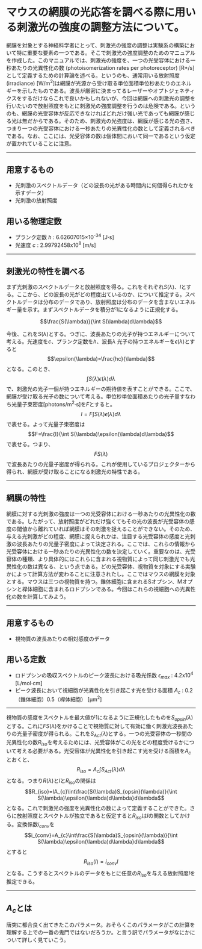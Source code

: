 # マウスの網膜の光応答を調べる際に用いる刺激光の強度の調整方法について。

網膜を対象とする神経科学者にとって、刺激光の強度の調整は実験系の構築において特に重要な要素の一つである。そこで刺激光の強度調整のためのマニュアルを作成した。このマニュアルでは、刺激光の強度を、一つの光受容体における一秒あたりの光異性化の数
(photoisomerization rates per photoreceptor) [R*/s]として定義するための計算論を述べる。というのも、通常用いる放射照度 (irradiance) [W/m<sup>2</sup>]は網膜が光源から受け取る単位面積単位秒あたりのエネルギーを示したものである。波長が厳密に決まってるレーザーやオプトジェネティクスをするだけならこれで良いかもしれないが、今回は網膜への刺激光の調整を行いたいので放射照度をもとに刺激光の強度調整を行うのは危険である。というのも、網膜の光受容体が反応できなければどれだけ強い光であっても網膜が感じる光は無だからである。そのため、刺激光の光強度は、網膜が感じる光の強さ、つまり一つの光受容体における一秒あたりの光異性化の数として定義されるべきである。なお、ここには、光受容体の数は個体間において同一であるという仮定が置かれていることに注意。

---
## 用意するもの
- 光刺激のスペクトルデータ（どの波長の光がある時間内に何個得られたかを示すデータ）
- 光刺激の放射照度 

## 用いる物理定数
- プランク定数 $h$ : 6.62607015×10<sup>-34</sup> [J⋅s]
- 光速度 $c$ : 2.99792458x10<sup>8</sup> [m/s]

---
## 刺激光の特性を調べる

まず光刺激のスペクトルデータと放射照度を得る。これをそれぞれ$S(\lambda)$、$I$とする。ここから、どの波長の光がどの程度出ているのか、について推定する。スペクトルデータは分布のデータであり、放射照度は分布のデータを含まないエネルギー量を示す。まずスペクトルデータを積分が1になるように正規化する。

$$\frac{S(\lambda)}{\int S(\lambda)d\lambda}$$

今後、これを$S(\lambda)$とする。つぎに、波長あたりの光子が持つエネルギーについて考える。光速度を$c$、プランク定数を$h$、波長$\lambda$ 光子の持つエネルギーを$\epsilon(\lambda)$とすると$$\epsilon(\lambda)=\frac{hc}{\lambda}$$となる。このとき、$$\int S(\lambda)\epsilon(\lambda)d\lambda$$で、刺激光の光子一個が持つエネルギーの期待値を表すことができる。ここで、網膜が受け取る光子の数について考える。単位秒単位面積あたりの光子量すなわち光量子束密度[photons/m<sup>2</sup>⋅s]を$F$とすると。$$I=F\int S(\lambda)\epsilon(\lambda)d\lambda$$で表せる。よって光量子束密度は$$F=\frac{I}{\int S(\lambda)\epsilon(\lambda)d\lambda}$$で表せる。つまり、$$FS(\lambda)$$で波長あたりの光量子密度が得られる。これが使用しているプロジェクターから得られ、網膜が受け取ることになる刺激光の特性である。

---
## 網膜の特性

網膜に対する光刺激の強度は一つの光受容体における一秒あたりの光異性化の数である。したがって、放射照度がどれだけ強くてもその光の波長が光受容体の感度の閾値から離れていれば網膜はその刺激を捉えることができない。そのため、与える光刺激がどの程度、網膜に捉えられかは、注目する光受容体の感度と光刺激の波長あたりの光量子密度によって決定される。ここでは、これらの情報から光受容体における一秒あたりの光異性化の数を決定していく。重要なのは、光受容体の種類、より具体的にはこれらに含まれる視物質によって同じ刺激光でも光異性化の数は異なる、という点である。どの光受容体、視物質を対象にする実験かによって計算方法が変わることに注意されたし。ここではマウスの網膜を対象とする。マウスは三つの視物質を持つ。錐体細胞に含まれるSオプシン、Mオプシンと桿体細胞に含まれるロドプシンである。今回はこれらの視細胞への光異性化の数を計算してみよう。

---
## 用意するもの

- 視物質の波長あたりの相対感度のデータ

## 用いる定数
-  ロドプシンの吸収スペクトルのピーク波長における吸光係数 $\epsilon_{max}$ : 4.2x10<sup>4</sup> [L/mol⋅cm]
- ピーク波長において視細胞が光異性化を引き起こす光を受ける面積 $A_{c}$ : 0.2（錐体細胞）0.5（桿体細胞） [μm<sup>2</sup>]

---

視物質の感度をスペクトルを最大値が1になるように正規化したものを$S_{opsin}(\lambda)$とする。これに$FS(\lambda)$をかけることで視物質に対して有効に働く刺激光波長あたりの光量子密度が得られる。これを$S_{Act}(\lambda)$とする。一つの光受容体の一秒間の光異性化の数$R_{iso}$を考えるためには、光受容体がこの光をどの程度受けるかについて考える必要がある。光受容体が光異性化を引き起こす光を受ける面積を$A_{c}$とおくと、$$R_{iso}=A_{c}\int S_{Act}(\lambda)d\lambda$$となる。つまり$R(\lambda)$と$I$と$R_{iso}$の関係は$$R_{iso}=IA_{c}\int\frac{S(\lambda)S_{opsin}(\lambda)}{\int S(\lambda)\epsilon(\lambda)d\lambda}d\lambda$$となる。これで刺激光の強度を光異性化の数によって定義することができた。さらに放射照度とスペクトルが独立であると仮定すると$R_{iso}$は$I$の関数としてかける。変換係数$i_{conv}$を$$i_{conv}=A_{c}\int\frac{S(\lambda)S_{opsin}(\lambda)}{\int S(\lambda)\epsilon(\lambda)d\lambda}d\lambda$$とすると$$R_{iso}(I)=i_{conv}I$$となる。こうするとスペクトルのデータをもとに任意の$R_{iso}$を与える放射照度$I$を推定できる。


---
## $A_{c}$とは

唐突に都合良く出てきたこのパラメータ。おそらくこのパラメータがこの計算を理解する上での一番の鬼門ではないだろうか。と言う訳でパラメータがなにかについて詳しく見ていこう。

